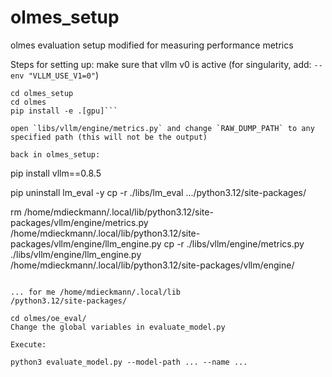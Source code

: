 # olmes_setup
olmes evaluation setup modified for measuring performance metrics

Steps for setting up:
make sure that vllm v0 is active
(for singularity, add: `--env "VLLM_USE_V1=0"`)

```git clone https://github.com/Matt300209/olmes_setup.git
cd olmes_setup
cd olmes
pip install -e .[gpu]```

open `libs/vllm/engine/metrics.py` and change `RAW_DUMP_PATH` to any specified path (this will not be the output)

back in olmes_setup:

```
pip install vllm==0.8.5

pip uninstall lm_eval -y
cp -r ./libs/lm_eval .../python3.12/site-packages/

rm /home/mdieckmann/.local/lib/python3.12/site-packages/vllm/engine/metrics.py /home/mdieckmann/.local/lib/python3.12/site-packages/vllm/engine/llm_engine.py
cp -r ./libs/vllm/engine/metrics.py ./libs/vllm/engine/llm_engine.py /home/mdieckmann/.local/lib/python3.12/site-packages/vllm/engine/
```

... for me /home/mdieckmann/.local/lib
/python3.12/site-packages/

cd olmes/oe_eval/
Change the global variables in evaluate_model.py

Execute:

python3 evaluate_model.py --model-path ... --name ... 

